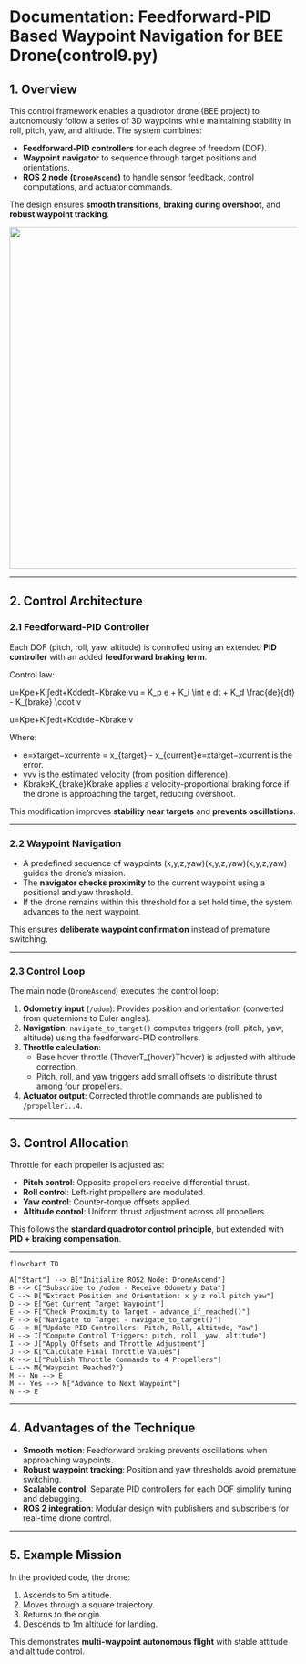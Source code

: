 # Documentation: Feedforward-PID Based Waypoint Navigation for BEE Drone(control9.py)

## 1. Overview

This control framework enables a quadrotor drone (BEE project) to autonomously follow a series of 3D waypoints while maintaining stability in roll, pitch, yaw, and altitude. The system combines:

- **Feedforward-PID controllers** for each degree of freedom (DOF).
- **Waypoint navigator** to sequence through target positions and orientations.
- **ROS 2 node (`DroneAscend`)** to handle sensor feedback, control computations, and actuator commands.

The design ensures **smooth transitions**, **braking during overshoot**, and **robust waypoint tracking**.

<p align="center">
  <img src="[drone.gif](https://github.com/Ad-Deen/UAV-Project-Bee-Simulations/blob/f5639a6eba68e72ee6b086c0396e574d48b3f74d/drone.gif)" width="600">
</p>

---

## 2. Control Architecture

### 2.1 Feedforward-PID Controller

Each DOF (pitch, roll, yaw, altitude) is controlled using an extended **PID controller** with an added **feedforward braking term**.

Control law:

u=Kpe+Ki∫edt+Kddedt−Kbrake⋅vu = K_p e + K_i \int e dt + K_d \frac{de}{dt} - K_{brake} \cdot v

u=Kpe+Ki∫edt+Kddtde−Kbrake⋅v

Where:

- e=xtarget−xcurrente = x_{target} - x_{current}e=xtarget−xcurrent is the error.
- vvv is the estimated velocity (from position difference).
- KbrakeK_{brake}Kbrake applies a velocity-proportional braking force if the drone is approaching the target, reducing overshoot.

This modification improves **stability near targets** and **prevents oscillations**.

---

### 2.2 Waypoint Navigation

- A predefined sequence of waypoints (x,y,z,yaw)(x,y,z,yaw)(x,y,z,yaw) guides the drone’s mission.
- The **navigator checks proximity** to the current waypoint using a positional and yaw threshold.
- If the drone remains within this threshold for a set hold time, the system advances to the next waypoint.

This ensures **deliberate waypoint confirmation** instead of premature switching.

---

### 2.3 Control Loop

The main node (`DroneAscend`) executes the control loop:

1. **Odometry input** (`/odom`): Provides position and orientation (converted from quaternions to Euler angles).
2. **Navigation**: `navigate_to_target()` computes triggers (roll, pitch, yaw, altitude) using the feedforward-PID controllers.
3. **Throttle calculation**:
    - Base hover throttle (ThoverT_{hover}Thover) is adjusted with altitude correction.
    - Pitch, roll, and yaw triggers add small offsets to distribute thrust among four propellers.
4. **Actuator output**: Corrected throttle commands are published to `/propeller1..4`.

---

## 3. Control Allocation

Throttle for each propeller is adjusted as:

- **Pitch control**: Opposite propellers receive differential thrust.
- **Roll control**: Left-right propellers are modulated.
- **Yaw control**: Counter-torque offsets applied.
- **Altitude control**: Uniform thrust adjustment across all propellers.

This follows the **standard quadrotor control principle**, but extended with **PID + braking compensation**.

---
```mermaid
flowchart TD

A["Start"] --> B["Initialize ROS2 Node: DroneAscend"]
B --> C["Subscribe to /odom - Receive Odometry Data"]
C --> D["Extract Position and Orientation: x y z roll pitch yaw"]
D --> E["Get Current Target Waypoint"]
E --> F["Check Proximity to Target - advance_if_reached()"]
F --> G["Navigate to Target - navigate_to_target()"]
G --> H["Update PID Controllers: Pitch, Roll, Altitude, Yaw"]
H --> I["Compute Control Triggers: pitch, roll, yaw, altitude"]
I --> J["Apply Offsets and Throttle Adjustment"]
J --> K["Calculate Final Throttle Values"]
K --> L["Publish Throttle Commands to 4 Propellers"]
L --> M{"Waypoint Reached?"}
M -- No --> E
M -- Yes --> N["Advance to Next Waypoint"]
N --> E

```
---

## 4. Advantages of the Technique

- **Smooth motion**: Feedforward braking prevents oscillations when approaching waypoints.
- **Robust waypoint tracking**: Position and yaw thresholds avoid premature switching.
- **Scalable control**: Separate PID controllers for each DOF simplify tuning and debugging.
- **ROS 2 integration**: Modular design with publishers and subscribers for real-time drone control.

---

## 5. Example Mission

In the provided code, the drone:

1. Ascends to 5m altitude.
2. Moves through a square trajectory.
3. Returns to the origin.
4. Descends to 1m altitude for landing.

This demonstrates **multi-waypoint autonomous flight** with stable attitude and altitude control.
